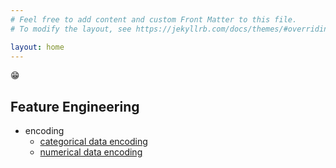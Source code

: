```yaml
---
# Feel free to add content and custom Front Matter to this file.
# To modify the layout, see https://jekyllrb.com/docs/themes/#overriding-theme-defaults

layout: home
---
```


😁

## Feature Engineering
- encoding
	- [categorical data encoding](/notebooks/category.html)
	- [numerical data encoding](/notebooks/numeric.html)
